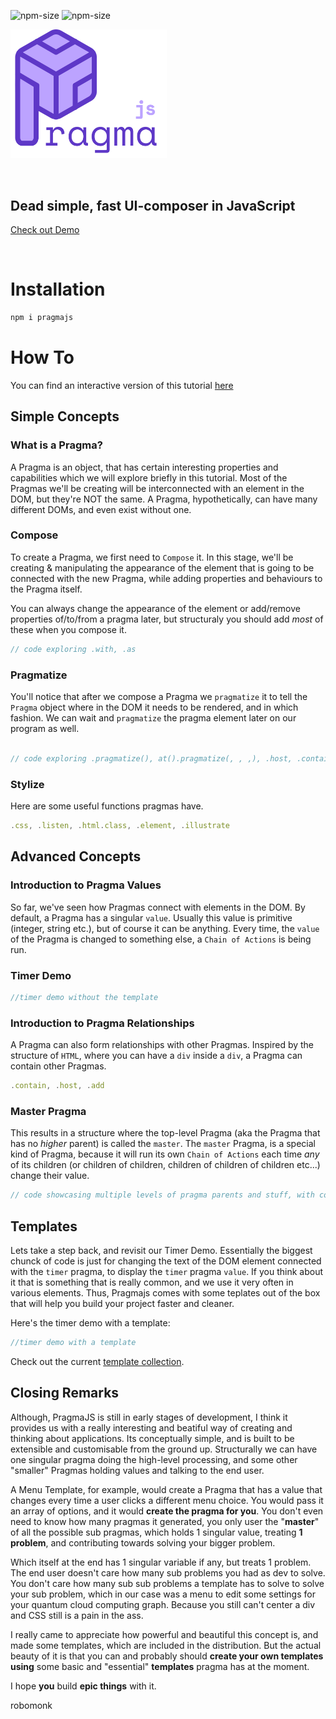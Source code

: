 ![npm-size](https://img.shields.io/npm/v/pragmajs?style=for-the-badge)
![npm-size](https://img.shields.io/bundlephobia/minzip/pragmajs?style=for-the-badge)

[<img width=250px src="docs/logos/pragmajs.svg">](https://robo-monk.github.io/pragmajs)

<br>

## Dead simple, fast UI-composer in JavaScript 

[Check out Demo](https://robo-monk.github.io/pragmajs)

<br>

# Installation
```bash
npm i pragmajs
```

# How To

You can find an interactive version of this tutorial [here](https://robo-monk.github.io/pragmajs)


## Simple Concepts

### What is a Pragma?

A Pragma is an object, that has certain interesting properties and capabilities which we will explore briefly in this tutorial. Most of the Pragmas we'll be creating will be interconnected with an element in the DOM, but they're NOT the same. A Pragma, hypothetically, can have many different DOMs, and even exist without one.

### Compose

To create a Pragma, we first need to `Compose` it. In this stage, we'll be creating & manipulating the appearance of the element that is going to be connected with the new Pragma, while adding properties and behaviours to the Pragma itself.

You can always change the appearance of the element or add/remove properties of/to/from a pragma later, but structuraly you should add *most* of these when you compose it.

```js
// code exploring .with, .as
```

### Pragmatize

You'll notice that after we compose a Pragma we `pragmatize` it to tell the `Pragma` object where in the DOM it needs to be rendered, and in which fashion. We can wait and `pragmatize` the pragma element later on our program as well.

```js

// code exploring .pragmatize(), at().pragmatize(, , ,), .host, .contain
```

### Stylize

Here are some useful functions pragmas have.
```js
.css, .listen, .html.class, .element, .illustrate
```

## Advanced Concepts

### Introduction to Pragma Values

So far, we've seen how Pragmas connect with elements in the DOM. By default, a Pragma has a singular `value`. Usually this value is primitive (integer, string etc.), but of course it can be anything. Every time, the `value` of the Pragma is changed to something else, a `Chain of Actions` is being run.

### Timer Demo
```js
//timer demo without the template	
```


### Introduction to Pragma Relationships

A Pragma can also form relationships with other Pragmas. Inspired by the structure of `HTML`, where you can have a `div` inside a `div`, a Pragma can contain other Pragmas.

```js
.contain, .host, .add
```

### Master Pragma

This results in a structure where the top-level Pragma (aka the Pragma that has no *higher* parent) is called the `master`. The `master` Pragma, is a special kind of Pragma, because it will run its own `Chain of Actions` each time *any* of its children (or children of children, children of children of children etc...)  change their value.

```js
// code showcasing multiple levels of pragma parents and stuff, with contain and host
```


## Templates

Lets take a step back, and revisit our Timer Demo. Essentially the biggest chunck of code is just for changing the text of the DOM element connected with the `timer` pragma, to display the `timer` pragma `value`. If you think about it that is something that is really common, and we use it very often in various elements. Thus, Pragmajs comes with some teplates out of the box that will help you build your project faster and cleaner.

Here's the timer demo with a template:

```js
//timer demo with a template
```

Check out the current [template collection]().


## Closing Remarks

Although, PragmaJS is still in early stages of development, I think it provides us with a really interesting and beatiful way of creating and thinking about  applications. Its conceptually simple, and is built to be extensible and customisable from the ground up. Structurally we can have one singular pragma doing the high-level processing, and some other "smaller" Pragmas holding values and talking to the end user.

A Menu Template, for example, would create a Pragma that has a value that changes every time a user clicks a different menu choice. You would pass it an array of options, and it would **create the pragma for you**. You don't even need to know how many pragmas it generated, you only user the "**master**" of all the possible sub pragmas, which holds 1 singular value, treating **1 problem**, and contributing towards solving your bigger problem. 

Which itself at the end has 1 singular variable if any, but treats 1 problem. The end user doesn't care how many sub problems you had as dev to solve. You don't care how many sub sub problems a template has to solve to solve your sub problem, which in our case was a menu to edit some settings for your quantum cloud computing graph. Because you still can't center a div and CSS still is a pain in the ass.

I really came to appreciate how powerful and beautiful this concept is, and made some templates, which are included in the distribution. But the actual beauty of it is that you can and probably should **create your own templates** **using** some basic and "essential" **templates** pragma has at the moment.

I hope **you** build **epic things** with it.

robomonk

